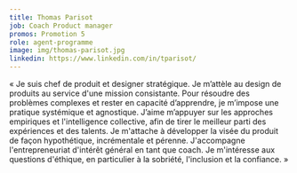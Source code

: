 ```yaml
---
title: Thomas Parisot
job: Coach Product manager
promos: Promotion 5
role: agent-programme
image: img/thomas-parisot.jpg
linkedin: https://www.linkedin.com/in/tparisot/
---
```

« Je suis chef de produit et designer stratégique. Je m’attèle au design de produits au service d'une mission consistante. Pour résoudre des problèmes complexes et rester en capacité d’apprendre, je m’impose une pratique systémique et agnostique. J’aime m’appuyer sur les approches empiriques et l'intelligence collective, afin de tirer le meilleur parti des expériences et des talents. Je m'attache à développer la visée du produit de façon hypothétique, incrémentale et pérenne. J'accompagne l'entrepreneuriat d'intérêt général en tant que coach. Je m'intéresse aux questions d'éthique, en particulier à la sobriété, l'inclusion et la confiance. »
